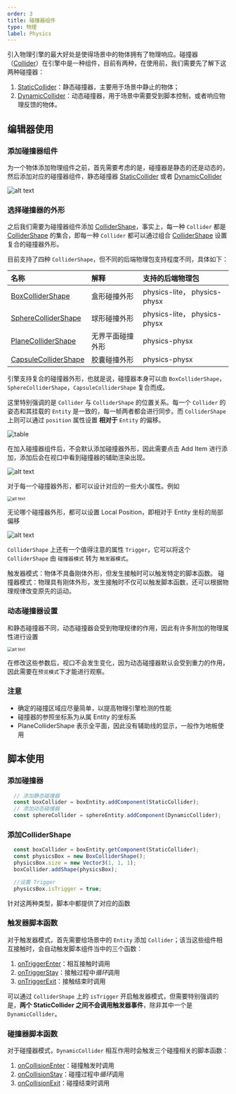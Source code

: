```yaml
---
order: 3
title: 碰撞器组件 
type: 物理
label: Physics
---
```


引入物理引擎的最大好处是使得场景中的物体拥有了物理响应。碰撞器（[Collider](/apis/core/#Collider)）在引擎中是一种组件，目前有两种，在使用前，我们需要先了解下这两种碰撞器：

1. [StaticCollider](/apis/core/#StaticCollider)：静态碰撞器，主要用于场景中静止的物体；
2. [DynamicCollider](/apis/core/#DynamicCollider)：动态碰撞器，用于场景中需要受到脚本控制，或者响应物理反馈的物体。

## 编辑器使用

### 添加碰撞器组件

为一个物体添加物理组件之前，首先需要考虑的是，碰撞器是静态的还是动态的，然后添加对应的碰撞器组件，静态碰撞器 [StaticCollider](/apis/core/#StaticCollider) 或者 [DynamicCollider](/apis/core/#DynamicCollider)

![alt text](https://mdn.alipayobjects.com/huamei_3zduhr/afts/img/A*-E4USbdiH6sAAAAAAAAAAAAADsJ_AQ/original)

### 选择碰撞器的外形

之后我们需要为碰撞器组件添加 [ColliderShape](/apis/core/#ColliderShape)，事实上，每一种 `Collider` 都是 [ColliderShape](/apis/core/#ColliderShape) 的集合，即每一种 `Collider` 都可以通过组合 [ColliderShape](/apis/core/#ColliderShape) 设置复合的碰撞器外形。

目前支持了四种 `ColliderShape`，但不同的后端物理包支持程度不同，具体如下：

| 名称 | 解释       | 支持的后端物理包                    |
| :--- |:---------|:----------------------------|
| [BoxColliderShape](/apis/core/#BoxColliderShape) | 盒形碰撞外形   | physics-lite， physics-physx |
| [SphereColliderShape](/apis/core/#SphereColliderShape) | 球形碰撞外形   | physics-lite， physics-physx |
| [PlaneColliderShape](/apis/core/#PlaneColliderShape) | 无界平面碰撞外形 | physics-physx               |
| [CapsuleColliderShape](/apis/core/#CapsuleColliderShape) | 胶囊碰撞外形   | physics-physx               |

引擎支持复合的碰撞器外形，也就是说，碰撞器本身可以由 `BoxColliderShape`，`SphereColliderShape`，`CapsuleColliderShape` 复合而成。

这里特别强调的是 `Collider` 与 `ColliderShape` 的位置关系。每一个 `Collider` 的姿态和其挂载的 `Entity` 是一致的，每一帧两者都会进行同步。而 `ColliderShape` 上则可以通过 `position` 属性设置 **相对于** `Entity` 的偏移。

![table](https://mdn.alipayobjects.com/huamei_vvspai/afts/img/A*erlGRKk7dNMAAAAAAAAAAAAADsqFAQ/original)

在加入碰撞器组件后，不会默认添加碰撞器外形，因此需要点击 Add Item 进行添加，添加后会在视口中看到碰撞器的辅助渲染出现。

![alt text](https://mdn.alipayobjects.com/huamei_3zduhr/afts/img/A*OUr-SIejEkoAAAAAAAAAAAAADsJ_AQ/original)

对于每一个碰撞器外形，都可以设计对应的一些大小属性。例如

<img src="https://mdn.alipayobjects.com/huamei_3zduhr/afts/img/A*d4MCRbuHeMsAAAAAAAAAAAAADsJ_AQ/original" alt="alt text" style="zoom:67%;" />

无论哪个碰撞器外形，都可以设置 Local Position，即相对于 Entity 坐标的局部偏移

![alt text](https://mdn.alipayobjects.com/huamei_3zduhr/afts/img/A*p8UcRJ9Q0EIAAAAAAAAAAAAADsJ_AQ/original)

`ColliderShape` 上还有一个值得注意的属性 `Trigger`，它可以将这个 `ColliderShape` 由 `碰撞器模式` 转为 `触发器模式`。

触发器模式：物体不具备刚体外形，但发生接触时可以触发特定的脚本函数。
碰撞器模式：物理具有刚体外形，发生接触时不仅可以触发脚本函数，还可以根据物理规律改变原先的运动。

### 动态碰撞器设置
和静态碰撞器不同，动态碰撞器会受到物理规律的作用，因此有许多附加的物理属性进行设置

<img src="https://mdn.alipayobjects.com/huamei_3zduhr/afts/img/A*7rzqSKtjULMAAAAAAAAAAAAADsJ_AQ/original" alt="alt text" style="zoom:67%;" />

在修改这些参数后，视口不会发生变化，因为动态碰撞器默认会受到重力的作用，因此需要在`预览模式`下才能进行观察。

### 注意
- 确定的碰撞区域应尽量简单，以提高物理引擎检测的性能
- 碰撞器的参照坐标系为从属 Entity 的坐标系
- PlaneColliderShape 表示全平面，因此没有辅助线的显示，一般作为地板使用

## 脚本使用

### 添加碰撞器
``` typescript
  // 添加静态碰撞器
  const boxCollider = boxEntity.addComponent(StaticCollider);
  // 添加动态碰撞器
  const sphereCollider = sphereEntity.addComponent(DynamicCollider);
```

### 添加ColliderShape
``` typescript
  const boxCollider = boxEntity.getComponent(StaticCollider);
  const physicsBox = new BoxColliderShape();
  physicsBox.size = new Vector3(1, 1, 1);
  boxCollider.addShape(physicsBox);

  //设置 Trigger
  physicsBox.isTrigger = true;
```

针对这两种类型，脚本中都提供了对应的函数

### 触发器脚本函数

对于触发器模式，首先需要给场景中的 `Entity` 添加 `Collider`；该当这些组件相互接触时，会自动触发脚本组件当中的三个函数：

1. [onTriggerEnter](/docs/script#$1-ontriggerenter)：相互接触时调用
2. [onTriggerStay](/docs/script#$1-ontriggerstay)：接触过程中*循环*调用
3. [onTriggerExit](/docs/script#$1-ontriggerexit)：接触结束时调用

可以通过 `ColliderShape` 上的 `isTrigger` 开启触发器模式，但需要特别强调的是，**两个 StaticCollider 之间不会调用触发器事件**，除非其中一个是 `DynamicCollider`。

<playground src="physx-collision-detection.ts"></playground>

### 碰撞器脚本函数

对于碰撞器模式，`DynamicCollider` 相互作用时会触发三个碰撞相关的脚本函数：
1. [onCollisionEnter](/docs/script#$1-oncollisionenter)：碰撞触发时调用
2. [onCollisionStay](/docs/script#$1-oncollisionstay)：碰撞过程中*循环*调用
3. [onCollisionExit](/docs/script#$1-oncollisionexit)：碰撞结束时调用

<playground src="physx-compound.ts"></playground>
